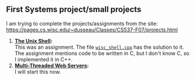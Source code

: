 ## First Systems project/small projects
I am trying to complete the projects/assignments from the site:<br> https://pages.cs.wisc.edu/~dusseau/Classes/CS537-F07/projects.html<br>
<ol>
  <li><b><a href="https://pages.cs.wisc.edu/~dusseau/Classes/CS537-F07/Projects/P1/p1.html">The Unix Shell</a>:</b></li> This was an assignment. The file <code><a href="shell/wisc_shell.cpp">wisc_shell.cpp</a></code> has the solution to it. The assignment mentions code to be written in C, but I don't know C, so I implemented it in C++.
  <li><b><a href="https://pages.cs.wisc.edu/~dusseau/Classes/CS537-F07/Projects/P2/p2.html">Multi-Threaded Web Servers</a>:</b></li> I will start this now.
</ol>

